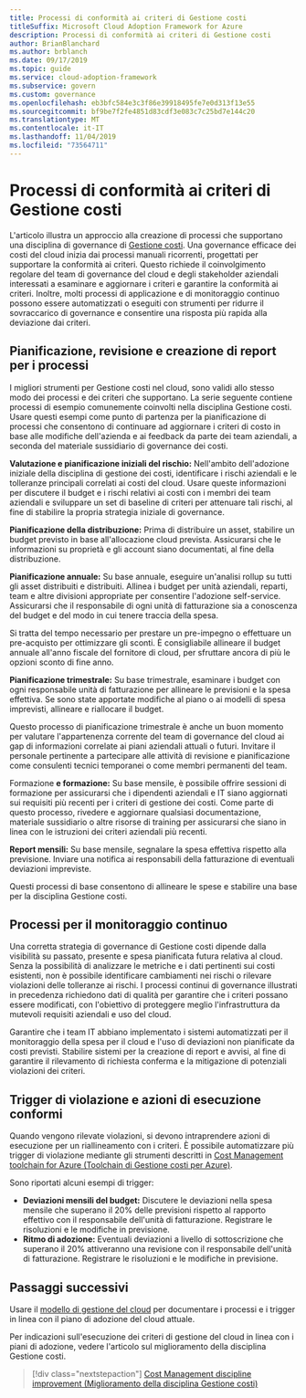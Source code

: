 ```yaml
---
title: Processi di conformità ai criteri di Gestione costi
titleSuffix: Microsoft Cloud Adoption Framework for Azure
description: Processi di conformità ai criteri di Gestione costi
author: BrianBlanchard
ms.author: brblanch
ms.date: 09/17/2019
ms.topic: guide
ms.service: cloud-adoption-framework
ms.subservice: govern
ms.custom: governance
ms.openlocfilehash: eb3bfc584e3c3f86e39918495fe7e0d313f13e55
ms.sourcegitcommit: bf9be7f2fe4851d83cdf3e083c7c25bd7e144c20
ms.translationtype: MT
ms.contentlocale: it-IT
ms.lasthandoff: 11/04/2019
ms.locfileid: "73564711"
---
```

# <a name="cost-management-policy-compliance-processes"></a>Processi di conformità ai criteri di Gestione costi

L'articolo illustra un approccio alla creazione di processi che supportano una disciplina di governance di [Gestione costi](./index.md). Una governance efficace dei costi del cloud inizia dai processi manuali ricorrenti, progettati per supportare la conformità ai criteri. Questo richiede il coinvolgimento regolare del team di governance del cloud e degli stakeholder aziendali interessati a esaminare e aggiornare i criteri e garantire la conformità ai criteri. Inoltre, molti processi di applicazione e di monitoraggio continuo possono essere automatizzati o eseguiti con strumenti per ridurre il sovraccarico di governance e consentire una risposta più rapida alla deviazione dai criteri.

## <a name="planning-review-and-reporting-processes"></a>Pianificazione, revisione e creazione di report per i processi

I migliori strumenti per Gestione costi nel cloud, sono validi allo stesso modo dei processi e dei criteri che supportano. La serie seguente contiene processi di esempio comunemente coinvolti nella disciplina Gestione costi. Usare questi esempi come punto di partenza per la pianificazione di processi che consentono di continuare ad aggiornare i criteri di costo in base alle modifiche dell'azienda e ai feedback da parte dei team aziendali, a seconda del materiale sussidiario di governance dei costi.

**Valutazione e pianificazione iniziali del rischio:** Nell'ambito dell'adozione iniziale della disciplina di gestione dei costi, identificare i rischi aziendali e le tolleranze principali correlati ai costi del cloud. Usare queste informazioni per discutere il budget e i rischi relativi ai costi con i membri dei team aziendali e sviluppare un set di baseline di criteri per attenuare tali rischi, al fine di stabilire la propria strategia iniziale di governance.

**Pianificazione della distribuzione:** Prima di distribuire un asset, stabilire un budget previsto in base all'allocazione cloud prevista. Assicurarsi che le informazioni su proprietà e gli account siano documentati, al fine della distribuzione.

**Pianificazione annuale:** Su base annuale, eseguire un'analisi rollup su tutti gli asset distribuiti e distribuiti. Allinea i budget per unità aziendali, reparti, team e altre divisioni appropriate per consentire l'adozione self-service. Assicurarsi che il responsabile di ogni unità di fatturazione sia a conoscenza del budget e del modo in cui tenere traccia della spesa.

Si tratta del tempo necessario per prestare un pre-impegno o effettuare un pre-acquisto per ottimizzare gli sconti. È consigliabile allineare il budget annuale all'anno fiscale del fornitore di cloud, per sfruttare ancora di più le opzioni sconto di fine anno.

**Pianificazione trimestrale:** Su base trimestrale, esaminare i budget con ogni responsabile unità di fatturazione per allineare le previsioni e la spesa effettiva. Se sono state apportate modifiche al piano o ai modelli di spesa imprevisti, allineare e riallocare il budget.

Questo processo di pianificazione trimestrale è anche un buon momento per valutare l'appartenenza corrente del team di governance del cloud ai gap di informazioni correlate ai piani aziendali attuali o futuri. Invitare il personale pertinente a partecipare alle attività di revisione e pianificazione come consulenti tecnici temporanei o come membri permanenti del team.

Formazione **e formazione:** Su base mensile, è possibile offrire sessioni di formazione per assicurarsi che i dipendenti aziendali e IT siano aggiornati sui requisiti più recenti per i criteri di gestione dei costi. Come parte di questo processo, rivedere e aggiornare qualsiasi documentazione, materiale sussidiario o altre risorse di training per assicurarsi che siano in linea con le istruzioni dei criteri aziendali più recenti.

**Report mensili:** Su base mensile, segnalare la spesa effettiva rispetto alla previsione. Inviare una notifica ai responsabili della fatturazione di eventuali deviazioni impreviste.

Questi processi di base consentono di allineare le spese e stabilire una base per la disciplina Gestione costi.

## <a name="processes-for-ongoing-monitoring"></a>Processi per il monitoraggio continuo

Una corretta strategia di governance di Gestione costi dipende dalla visibilità su passato, presente e spesa pianificata futura relativa al cloud. Senza la possibilità di analizzare le metriche e i dati pertinenti sui costi esistenti, non è possibile identificare cambiamenti nei rischi o rilevare violazioni delle tolleranze ai rischi. I processi continui di governance illustrati in precedenza richiedono dati di qualità per garantire che i criteri possano essere modificati, con l'obiettivo di proteggere meglio l'infrastruttura da mutevoli requisiti aziendali e uso del cloud.

Garantire che i team IT abbiano implementato i sistemi automatizzati per il monitoraggio della spesa per il cloud e l'uso di deviazioni non pianificate da costi previsti. Stabilire sistemi per la creazione di report e avvisi, al fine di garantire il rilevamento di richiesta conferma e la mitigazione di potenziali violazioni dei criteri.

## <a name="compliance-violation-triggers-and-enforcement-actions"></a>Trigger di violazione e azioni di esecuzione conformi

Quando vengono rilevate violazioni, si devono intraprendere azioni di esecuzione per un riallineamento con i criteri. È possibile automatizzare più trigger di violazione mediante gli strumenti descritti in [Cost Management toolchain for Azure (Toolchain di Gestione costi per Azure)](./toolchain.md).

Sono riportati alcuni esempi di trigger:

- **Deviazioni mensili del budget:** Discutere le deviazioni nella spesa mensile che superano il 20% delle previsioni rispetto al rapporto effettivo con il responsabile dell'unità di fatturazione. Registrare le risoluzioni e le modifiche in previsione.
- **Ritmo di adozione:** Eventuali deviazioni a livello di sottoscrizione che superano il 20% attiveranno una revisione con il responsabile dell'unità di fatturazione. Registrare le risoluzioni e le modifiche in previsione.

## <a name="next-steps"></a>Passaggi successivi

Usare il [modello di gestione del cloud](./template.md) per documentare i processi e i trigger in linea con il piano di adozione del cloud attuale.

Per indicazioni sull'esecuzione dei criteri di gestione del cloud in linea con i piani di adozione, vedere l'articolo sul miglioramento della disciplina Gestione costi.

> [!div class="nextstepaction"]
> [Cost Management discipline improvement (Miglioramento della disciplina Gestione costi)](./discipline-improvement.md)
